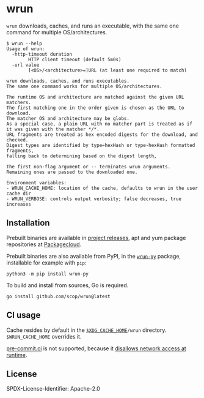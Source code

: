 # wrun

`wrun` downloads, caches, and runs an executable,
with the same one command for multiple OS/architectures.

```shellsession
$ wrun --help
Usage of wrun:
  -http-timeout duration
    	HTTP client timeout (default 5m0s)
  -url value
    	[<OS>/<architecture>=]URL (at least one required to match)

wrun downloads, caches, and runs executables.
The same one command works for multiple OS/architectures.

The runtime OS and architecture are matched against the given URL matchers.
The first matching one in the order given is chosen as the URL to download.
The matcher OS and architecture may be globs.
As a special case, a plain URL with no matcher part is treated as if it was given with the matcher */*.
URL fragments are treated as hex encoded digests for the download, and checked.
Digest types are identified by type=hexHash or type-hexHash formatted fragments,
falling back to determining based on the digest length,

The first non-flag argument or -- terminates wrun arguments.
Remaining ones are passed to the downloaded one.

Environment variables:
- WRUN_CACHE_HOME: location of the cache, defaults to wrun in the user cache dir
- WRUN_VERBOSE: controls output verbosity; false decreases, true increases
```

## Installation

Prebuilt binaries are available in
[project releases](https://github.com/scop/wrun/releases),
apt and yum package repositories at
[Packagecloud](https://packagecloud.io/scop/wrun).

Prebuilt binaries are also available from PyPI,
in the [`wrun-py`](https://pypi.org/project/wrun-py/) package,
installable for example with `pip`:

```shell
python3 -m pip install wrun-py
```

To build and install from sources, Go is required.

```
go install github.com/scop/wrun@latest
```

## CI usage

Cache resides by default in the
[`$XDG_CACHE_HOME`](https://github.com/adrg/xdg#xdg-base-directory)`/wrun`
directory. `$WRUN_CACHE_HOME` overrides it.

[pre-commit.ci](https://pre-commit.ci) is not supported, because it
[disallows network access at runtime](https://github.com/pre-commit-ci/issues/issues/196#issuecomment-1810937079).

## License

SPDX-License-Identifier: Apache-2.0
